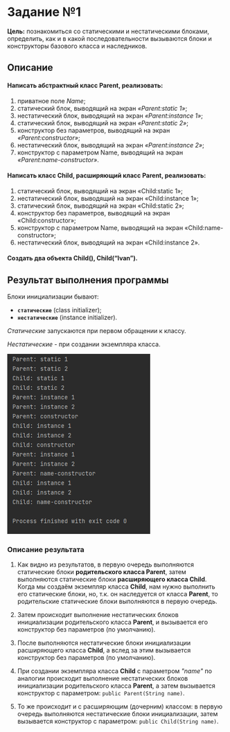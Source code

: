 
# Задание №1

__Цель:__ познакомиться со статическими и нестатическими блоками, определить, как и в какой последовательности вызываются блоки и конструкторы базового класса и наследников.


## Описание

#### Написать абстрактный класс __Parent__, реализовать:

1. приватное поле _Name_;
2. статический блок, выводящий на экран _«Parent:static 1»_;
3. нестатический блок, выводящий на экран _«Parent:instance 1»_;
4. статический блок, выводящий на экран _«Parent:static 2»_;
5. конструктор без параметров, выводящий на экран _«Parent:constructor»_;
6. нестатический блок, выводящий на экран _«Parent:instance 2»_;
7. конструктор c параметром Name, выводящий на экран _«Parent:name-constructor»_.

#### Написать класс __Child__, расширяющий класс __Parent__, реализовать:

1. статический блок, выводящий на экран «Child:static 1»;
2. нестатический блок, выводящий на экран «Child:instance 1»;
3. статический блок, выводящий на экран «Child:static 2»;
4. конструктор без параметров, выводящий на экран «Child:constructor»;
5. конструктор c параметром Name, выводящий на экран «Child:name-constructor»;
6. нестатический блок, выводящий на экран «Child:instance 2».

#### Создать два объекта __Child()__, __Child(“Ivan”)__.

## Результат выполнения программы

Блоки инициализации бывают:
- **`статические`** (class initializer);
- **`нестатические`** (instance initializer).

_Статические_ запускаются при первом обращении к классу.

_Нестатические_ - при создании экземпляра класса.

![result](https://github.com/MironovNikita/sber-homework1/blob/main/res/result.png)

### Описание результата

1. Как видно из результатов, в первую очередь выполняются статические блоки **родительского класса Parent**, затем выполняются статические блоки **расширяющего класса Child**. Когда мы создаём экземпляр класса **Child**, нам нужно выполнить его статические блоки, но, т.к. он наследуется от класса **Parent**, то родительские статические блоки выполняются в первую очередь.

2. Затем происходит выполнение нестатических блоков инициализации родительского класса **Parent**, и вызывается его конструктор без параметров (по умолчанию).

3. После выполняются нестатические блоки инициализации расширяющего класса **Child**, а вслед за этим вызывается конструктор без параметров (по умолчанию).

4. При создании экземпляра класса **Child** с параметром _"name"_ по аналогии происходит выполнение нестатических блоков инициализации родительского класса **Parent**, а затем вызывается конструктор с параметром: `public Parent(String name)`.

5. То же происходит и с расширяющим (дочерним) классом: в первую очередь выполняются нестатические блоки инициализации, затем вызывается конструктор с параметром: `public Child(String name)`.




